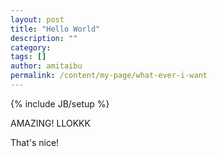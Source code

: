```yaml
---
layout: post
title: "Hello World"
description: ""
category:
tags: []
author: amitaibu
permalink: /content/my-page/what-ever-i-want
---
```


{% include JB/setup %}

AMAZING! LLOKKK

That's nice!